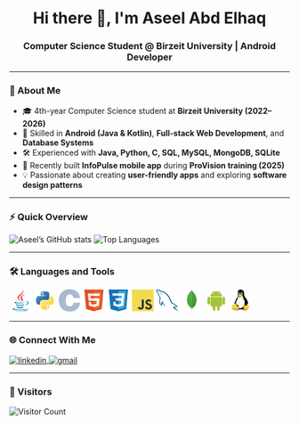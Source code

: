 <!-- Banner -->
<h1 align="center">Hi there 👋, I'm Aseel Abd Elhaq</h1>
<h3 align="center">Computer Science Student @ Birzeit University | Android Developer</h3>

---

### 📌 About Me
- 🎓 4th-year Computer Science student at **Birzeit University (2022–2026)**
- 📱 Skilled in **Android (Java & Kotlin)**, **Full-stack Web Development**, and **Database Systems**
- 🛠 Experienced with **Java, Python, C, SQL, MySQL, MongoDB, SQLite**
- 🚀 Recently built **InfoPulse mobile app** during **ProVision training (2025)**
- 💡 Passionate about creating **user-friendly apps** and exploring **software design patterns**

---

### ⚡ Quick Overview
![Aseel’s GitHub stats](https://github-readme-stats.vercel.app/api?username=AseelAbdElhaq&show_icons=true&theme=tokyonight)
![Top Languages](https://github-readme-stats.vercel.app/api/top-langs/?username=AseelAbdElhaq&layout=compact&theme=tokyonight)

---

### 🛠 Languages and Tools
<p align="left">
  <img src="https://raw.githubusercontent.com/devicons/devicon/master/icons/java/java-original.svg" alt="java" width="40" height="40"/> 
  <img src="https://raw.githubusercontent.com/devicons/devicon/master/icons/python/python-original.svg" alt="python" width="40" height="40"/> 
  <img src="https://raw.githubusercontent.com/devicons/devicon/master/icons/c/c-original.svg" alt="c" width="40" height="40"/> 
  <img src="https://raw.githubusercontent.com/devicons/devicon/master/icons/html5/html5-original.svg" alt="html5" width="40" height="40"/> 
  <img src="https://raw.githubusercontent.com/devicons/devicon/master/icons/css3/css3-original.svg" alt="css3" width="40" height="40"/> 
  <img src="https://raw.githubusercontent.com/devicons/devicon/master/icons/javascript/javascript-original.svg" alt="javascript" width="40" height="40"/> 
  <img src="https://raw.githubusercontent.com/devicons/devicon/master/icons/mysql/mysql-original.svg" alt="mysql" width="40" height="40"/> 
  <img src="https://raw.githubusercontent.com/devicons/devicon/master/icons/mongodb/mongodb-original.svg" alt="mongodb" width="40" height="40"/> 
  <img src="https://raw.githubusercontent.com/devicons/devicon/master/icons/android/android-original.svg" alt="android" width="40" height="40"/> 
  <img src="https://raw.githubusercontent.com/devicons/devicon/master/icons/linux/linux-original.svg" alt="linux" width="40" height="40"/> 
</p>

---

### 🌐 Connect With Me
<p align="left">
<a href="https://www.linkedin.com/in/aseel-abd-elhaq-7a446b318" target="blank">
  <img align="center" src="https://raw.githubusercontent.com/rahuldkjain/github-profile-readme-generator/master/src/images/icons/Social/linked-in-alt.svg" alt="linkedin" height="30" width="40" />
</a>
<a href="mailto:aseelabdelhaq228@gmail.com">
  <img align="center" src="https://www.vectorlogo.zone/logos/gmail/gmail-icon.svg" alt="gmail" height="30" width="40" />
</a>
</p>

---

### 👀 Visitors
![Visitor Count](https://komarev.com/ghpvc/?username=AseelAbdElhaq&label=Profile%20views&color=0e75b6&style=flat)
